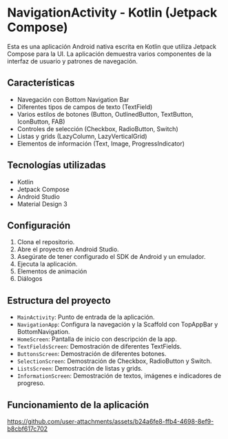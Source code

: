 # NavigationActivity - Kotlin (Jetpack Compose)

Esta es una aplicación Android nativa escrita en Kotlin que utiliza Jetpack Compose para la UI. La aplicación demuestra varios componentes de la interfaz de usuario y patrones de navegación.

## Características

- Navegación con Bottom Navigation Bar
- Diferentes tipos de campos de texto (TextField)
- Varios estilos de botones (Button, OutlinedButton, TextButton, IconButton, FAB)
- Controles de selección (Checkbox, RadioButton, Switch)
- Listas y grids (LazyColumn, LazyVerticalGrid)
- Elementos de información (Text, Image, ProgressIndicator)

## Tecnologías utilizadas

- Kotlin
- Jetpack Compose
- Android Studio
- Material Design 3

## Configuración

1. Clona el repositorio.
2. Abre el proyecto en Android Studio.
3. Asegúrate de tener configurado el SDK de Android y un emulador.
4. Ejecuta la aplicación.
5. Elementos de animación
6. Diálogos

## Estructura del proyecto

- `MainActivity`: Punto de entrada de la aplicación.
- `NavigationApp`: Configura la navegación y la Scaffold con TopAppBar y BottomNavigation.
- `HomeScreen`: Pantalla de inicio con descripción de la app.
- `TextFieldsScreen`: Demostración de diferentes TextFields.
- `ButtonsScreen`: Demostración de diferentes botones.
- `SelectionScreen`: Demostración de Checkbox, RadioButton y Switch.
- `ListsScreen`: Demostración de listas y grids.
- `InformationScreen`: Demostración de textos, imágenes e indicadores de progreso.

## Funcionamiento de la aplicación

https://github.com/user-attachments/assets/b24a6fe8-ffb4-4698-8ef9-b8cbf617c702


